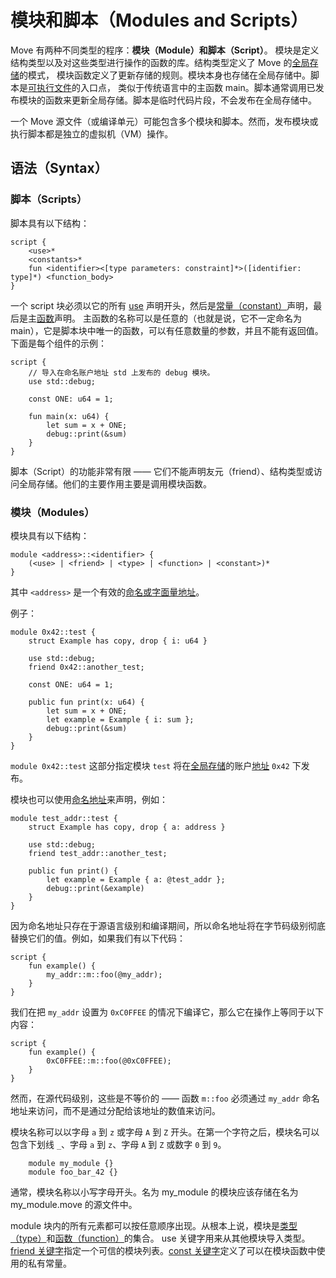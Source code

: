 # 模块和脚本（Modules and Scripts）

Move 有两种不同类型的程序：**模块（Module）和脚本（Script）**。
模块是定义结构类型以及对这些类型进行操作的函数的库。结构类型定义了 Move 的[全局存储](https://github.com/move-language/move/blob/main/language/documentation/book/translations/move-book-zh/src/global-storage-structure.md)的模式，
模块函数定义了更新存储的规则。模块本身也存储在全局存储中。脚本是[可执行文件](https://en.wikipedia.org/wiki/Executable)的入口点，
类似于传统语言中的主函数 main。脚本通常调用已发布模块的函数来更新全局存储。脚本是临时代码片段，不会发布在全局存储中。

一个 Move 源文件（或编译单元）可能包含多个模块和脚本。然而，发布模块或执行脚本都是独立的虚拟机（VM）操作。

## 语法（Syntax）
### 脚本（Scripts）

脚本具有以下结构：
```
script {
    <use>*
    <constants>*
    fun <identifier><[type parameters: constraint]*>([identifier: type]*) <function_body>
}
```

一个 script 块必须以它的所有 [use](https://github.com/move-language/move/blob/main/language/documentation/book/translations/move-book-zh/src/uses.md) 声明开头，然后是[常量（constant）](https://github.com/move-language/move/blob/main/language/documentation/book/translations/move-book-zh/src/constants.md)声明，最后是主[函数](https://github.com/move-language/move/blob/main/language/documentation/book/translations/move-book-zh/src/functions.md)声明。
主函数的名称可以是任意的（也就是说，它不一定命名为 main），它是脚本块中唯一的函数，可以有任意数量的参数，并且不能有返回值。
下面是每个组件的示例：

```
script {
    // 导入在命名账户地址 std 上发布的 debug 模块。
    use std::debug;

    const ONE: u64 = 1;

    fun main(x: u64) {
        let sum = x + ONE;
        debug::print(&sum)
    }
}
```

脚本（Script）的功能非常有限 —— 它们不能声明友元（friend）、结构类型或访问全局存储。他们的主要作用主要是调用模块函数。

### 模块（Modules）


模块具有以下结构：
```
module <address>::<identifier> {
    (<use> | <friend> | <type> | <function> | <constant>)*
}
```

其中 `<address>` 是一个有效的[命名或字面量地址](https://github.com/move-language/move/blob/main/language/documentation/book/translations/move-book-zh/src/address.md)。

例子：
``` 
module 0x42::test {
    struct Example has copy, drop { i: u64 }

    use std::debug;
    friend 0x42::another_test;

    const ONE: u64 = 1;

    public fun print(x: u64) {
        let sum = x + ONE;
        let example = Example { i: sum };
        debug::print(&sum)
    }
}
```

`module 0x42::test` 这部分指定模块 `test` 将在[全局存储](https://github.com/move-language/move/blob/main/language/documentation/book/translations/move-book-zh/src/global-storage-structure.md)的账户[地址](https://github.com/move-language/move/blob/main/language/documentation/book/translations/move-book-zh/src/address.md) `0x42` 下发布。

模块也可以使用[命名地址](https://github.com/move-language/move/blob/main/language/documentation/book/translations/move-book-zh/src/address.md)来声明，例如：

```
module test_addr::test {
    struct Example has copy, drop { a: address }

    use std::debug;
    friend test_addr::another_test;

    public fun print() {
        let example = Example { a: @test_addr };
        debug::print(&example)
    }
}
```

因为命名地址只存在于源语言级别和编译期间，所以命名地址将在字节码级别彻底替换它们的值。例如，如果我们有以下代码：
```
script {
    fun example() {
        my_addr::m::foo(@my_addr);
    }
}
```

我们在把 `my_addr` 设置为 `0xC0FFEE` 的情况下编译它，那么它在操作上等同于以下内容：

```
script {
    fun example() {
        0xC0FFEE::m::foo(@0xC0FFEE);
    }
}
```

然而，在源代码级别，这些是不等价的 —— 函数 `m::foo` 必须通过 `my_addr` 命名地址来访问，而不是通过分配给该地址的数值来访问。

模块名称可以以字母 `a` 到 `z` 或字母 `A` 到 `Z` 开头。在第一个字符之后，模块名可以包含下划线 `_`、字母 `a` 到 `z`、字母 `A` 到 `Z` 或数字 `0` 到 `9`。
```
    module my_module {}
    module foo_bar_42 {}
```
通常，模块名称以小写字母开头。名为 my_module 的模块应该存储在名为 my_module.move 的源文件中。

module 块内的所有元素都可以按任意顺序出现。从根本上说，模块是[类型（type）](https://github.com/move-language/move/blob/main/language/documentation/book/translations/move-book-zh/src/structs-and-resources.md)和[函数（function）](https://github.com/move-language/move/blob/main/language/documentation/book/translations/move-book-zh/src/functions.md)的集合。
use 关键字用来从其他模块导入类型。[friend 关键字](https://github.com/move-language/move/blob/main/language/documentation/book/translations/move-book-zh/src/friends.md)指定一个可信的模块列表。[const 关键字](https://github.com/move-language/move/blob/main/language/documentation/book/translations/move-book-zh/src/constants.md)定义了可以在模块函数中使用的私有常量。